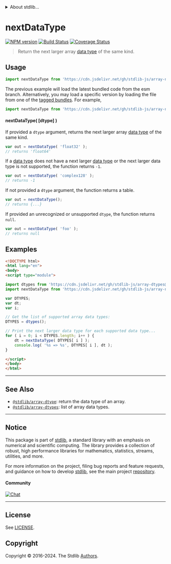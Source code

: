 <!--

@license Apache-2.0

Copyright (c) 2018 The Stdlib Authors.

Licensed under the Apache License, Version 2.0 (the "License");
you may not use this file except in compliance with the License.
You may obtain a copy of the License at

   http://www.apache.org/licenses/LICENSE-2.0

Unless required by applicable law or agreed to in writing, software
distributed under the License is distributed on an "AS IS" BASIS,
WITHOUT WARRANTIES OR CONDITIONS OF ANY KIND, either express or implied.
See the License for the specific language governing permissions and
limitations under the License.

-->


<details>
  <summary>
    About stdlib...
  </summary>
  <p>We believe in a future in which the web is a preferred environment for numerical computation. To help realize this future, we've built stdlib. stdlib is a standard library, with an emphasis on numerical and scientific computation, written in JavaScript (and C) for execution in browsers and in Node.js.</p>
  <p>The library is fully decomposable, being architected in such a way that you can swap out and mix and match APIs and functionality to cater to your exact preferences and use cases.</p>
  <p>When you use stdlib, you can be absolutely certain that you are using the most thorough, rigorous, well-written, studied, documented, tested, measured, and high-quality code out there.</p>
  <p>To join us in bringing numerical computing to the web, get started by checking us out on <a href="https://github.com/stdlib-js/stdlib">GitHub</a>, and please consider <a href="https://opencollective.com/stdlib">financially supporting stdlib</a>. We greatly appreciate your continued support!</p>
</details>

# nextDataType

[![NPM version][npm-image]][npm-url] [![Build Status][test-image]][test-url] [![Coverage Status][coverage-image]][coverage-url] <!-- [![dependencies][dependencies-image]][dependencies-url] -->

> Return the next larger array [data type][@stdlib/array/dtypes] of the same kind.

<!-- Section to include introductory text. Make sure to keep an empty line after the intro `section` element and another before the `/section` close. -->

<section class="intro">

</section>

<!-- /.intro -->

<!-- Package usage documentation. -->



<section class="usage">

## Usage

```javascript
import nextDataType from 'https://cdn.jsdelivr.net/gh/stdlib-js/array-next-dtype@esm/index.mjs';
```
The previous example will load the latest bundled code from the esm branch. Alternatively, you may load a specific version by loading the file from one of the [tagged bundles](https://github.com/stdlib-js/array-next-dtype/tags). For example,

```javascript
import nextDataType from 'https://cdn.jsdelivr.net/gh/stdlib-js/array-next-dtype@v0.3.0-esm/index.mjs';
```

#### nextDataType( \[dtype] )

If provided a `dtype` argument, returns the next larger array [data type][@stdlib/array/dtypes] of the same kind.

```javascript
var out = nextDataType( 'float32' );
// returns 'float64'
```

If a [data type][@stdlib/array/dtypes] does not have a next larger [data type][@stdlib/array/dtypes] or the next larger data type is not supported, the function returns `-1`.

```javascript
var out = nextDataType( 'complex128' );
// returns -1
```

If not provided a `dtype` argument, the function returns a table.

```javascript
var out = nextDataType();
// returns {...}
```

If provided an unrecognized or unsupported `dtype`, the function returns `null`.

```javascript
var out = nextDataType( 'foo' );
// returns null
```

</section>

<!-- /.usage -->

<!-- Package usage notes. Make sure to keep an empty line after the `section` element and another before the `/section` close. -->

<section class="notes">

</section>

<!-- /.notes -->

<!-- Package usage examples. -->

<section class="examples">

## Examples

<!-- eslint no-undef: "error" -->

```html
<!DOCTYPE html>
<html lang="en">
<body>
<script type="module">

import dtypes from 'https://cdn.jsdelivr.net/gh/stdlib-js/array-dtypes@esm/index.mjs';
import nextDataType from 'https://cdn.jsdelivr.net/gh/stdlib-js/array-next-dtype@esm/index.mjs';

var DTYPES;
var dt;
var i;

// Get the list of supported array data types:
DTYPES = dtypes();

// Print the next larger data type for each supported data type...
for ( i = 0; i < DTYPES.length; i++ ) {
    dt = nextDataType( DTYPES[ i ] );
    console.log( '%s => %s', DTYPES[ i ], dt );
}

</script>
</body>
</html>
```

</section>

<!-- /.examples -->

<!-- Section to include cited references. If references are included, add a horizontal rule *before* the section. Make sure to keep an empty line after the `section` element and another before the `/section` close. -->

<section class="references">

</section>

<!-- /.references -->

<!-- Section for related `stdlib` packages. Do not manually edit this section, as it is automatically populated. -->

<section class="related">

* * *

## See Also

-   <span class="package-name">[`@stdlib/array-dtype`][@stdlib/array/dtype]</span><span class="delimiter">: </span><span class="description">return the data type of an array.</span>
-   <span class="package-name">[`@stdlib/array-dtypes`][@stdlib/array/dtypes]</span><span class="delimiter">: </span><span class="description">list of array data types.</span>

</section>

<!-- /.related -->

<!-- Section for all links. Make sure to keep an empty line after the `section` element and another before the `/section` close. -->


<section class="main-repo" >

* * *

## Notice

This package is part of [stdlib][stdlib], a standard library with an emphasis on numerical and scientific computing. The library provides a collection of robust, high performance libraries for mathematics, statistics, streams, utilities, and more.

For more information on the project, filing bug reports and feature requests, and guidance on how to develop [stdlib][stdlib], see the main project [repository][stdlib].

#### Community

[![Chat][chat-image]][chat-url]

---

## License

See [LICENSE][stdlib-license].


## Copyright

Copyright &copy; 2016-2024. The Stdlib [Authors][stdlib-authors].

</section>

<!-- /.stdlib -->

<!-- Section for all links. Make sure to keep an empty line after the `section` element and another before the `/section` close. -->

<section class="links">

[npm-image]: http://img.shields.io/npm/v/@stdlib/array-next-dtype.svg
[npm-url]: https://npmjs.org/package/@stdlib/array-next-dtype

[test-image]: https://github.com/stdlib-js/array-next-dtype/actions/workflows/test.yml/badge.svg?branch=v0.3.0
[test-url]: https://github.com/stdlib-js/array-next-dtype/actions/workflows/test.yml?query=branch:v0.3.0

[coverage-image]: https://img.shields.io/codecov/c/github/stdlib-js/array-next-dtype/main.svg
[coverage-url]: https://codecov.io/github/stdlib-js/array-next-dtype?branch=main

<!--

[dependencies-image]: https://img.shields.io/david/stdlib-js/array-next-dtype.svg
[dependencies-url]: https://david-dm.org/stdlib-js/array-next-dtype/main

-->

[chat-image]: https://img.shields.io/gitter/room/stdlib-js/stdlib.svg
[chat-url]: https://app.gitter.im/#/room/#stdlib-js_stdlib:gitter.im

[stdlib]: https://github.com/stdlib-js/stdlib

[stdlib-authors]: https://github.com/stdlib-js/stdlib/graphs/contributors

[umd]: https://github.com/umdjs/umd
[es-module]: https://developer.mozilla.org/en-US/docs/Web/JavaScript/Guide/Modules

[deno-url]: https://github.com/stdlib-js/array-next-dtype/tree/deno
[deno-readme]: https://github.com/stdlib-js/array-next-dtype/blob/deno/README.md
[umd-url]: https://github.com/stdlib-js/array-next-dtype/tree/umd
[umd-readme]: https://github.com/stdlib-js/array-next-dtype/blob/umd/README.md
[esm-url]: https://github.com/stdlib-js/array-next-dtype/tree/esm
[esm-readme]: https://github.com/stdlib-js/array-next-dtype/blob/esm/README.md
[branches-url]: https://github.com/stdlib-js/array-next-dtype/blob/main/branches.md

[stdlib-license]: https://raw.githubusercontent.com/stdlib-js/array-next-dtype/main/LICENSE

<!-- <related-links> -->

[@stdlib/array/dtype]: https://github.com/stdlib-js/array-dtype/tree/esm

[@stdlib/array/dtypes]: https://github.com/stdlib-js/array-dtypes/tree/esm

<!-- </related-links> -->

</section>

<!-- /.links -->
